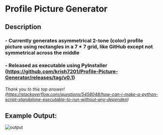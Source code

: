 # Profile Picture Generator
## Description
### - Currently generates asymmetrical 2-tone (color) profile picture using rectangles in a 7 * 7 grid, like GitHub except not symmetrical across the middle
### - Released as executable using PyInstaller (https://github.com/krish7201/Profile-Picture-Generator/releases/tag/v0.1)
###### Thank you to this top answer! (https://stackoverflow.com/questions/5458048/how-can-i-make-a-python-script-standalone-executable-to-run-without-any-dependen)

## Example Output:
![output](https://github.com/user-attachments/assets/c0403190-c1cb-4618-8766-ffa566b0349b)
